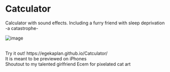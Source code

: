 # Catculator

Calculator with sound effects. Including a furry friend with sleep deprivation
<br />-a catastrophe-
<br />

![image](https://user-images.githubusercontent.com/40829087/205509276-da28c000-b5ae-4deb-8af5-e756cfe09f83.png)

<br />
Try it out! https://egekaplan.github.io/Catculator/ 
<br />It is meant to be previewed on iPhones
<br />Shoutout to my talented girlfriend Ecem for pixelated cat art
